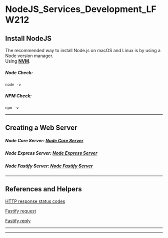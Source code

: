# NodeJS_Services_Development_LFW212

## Install NodeJS
The recommended way to install Node.js on macOS and Linux is by using a Node version manager.\
Using **[NVM](https://github.com/nvm-sh/nvm)**.

##### Node Check:
```
node -v
```
##### NPM Check:
```
npm -v
```
---

## Creating a Web Server

##### Node Core Server: [Node Core Server](./creating_web_server/node_core/node_core_server.js)

##### Node Express Server: [Node Express Server](./creating_web_server/express)

##### Node Fastify Server: [Node Fastify Server](./creating_web_server/fastify)
---

## References and Helpers
[HTTP response status codes](https://developer.mozilla.org/en-US/docs/Web/HTTP/Status)

[Fastify request](https://www.fastify.io/docs/v3.27.x/Reference/Request/)

[Fastify reply](https://www.fastify.io/docs/v3.27.x/Reference/Reply/)

---
---